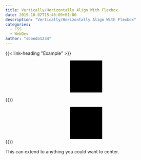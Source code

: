 ```yaml
---
title: Vertically/Horizontally Align With Flexbox
date: 2019-10-02T15:46:09+01:00
description: "Vertically/Horizontally Align With Flexbox"
categories:
  - CSS
  - WebDev
author: "sbondo1234"
---
```


{{< link-heading "Example" >}}

<style>
  .ctr{
    display: flex;
    align-items: center;
    justify-content: center;
  }
</style>

<div class="ctr">
  <svg width="100" height="100" viewBox="0 0 100 100" fill="none" xmlns="http://www.w3.org/2000/svg">
    <rect width="100" height="100" fill="black"/>
  </svg>
</div>

{{<highlight html>}}
<style>
  .ctr{
    display: flex;
    align-items: center; /* vertical alignment */
    justify-content: center; /* horizontal alignment */
  }
</style>

<div class="ctr">
  <svg width="100" height="100" viewBox="0 0 100 100" fill="none" xmlns="http://www.w3.org/2000/svg">
    <rect width="100" height="100" fill="black"/>
  </svg>
</div>
{{</highlight>}}

This can extend to anything you could want to center.
